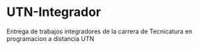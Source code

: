 # UTN-Integrador
Entrega de trabajos integradores de la carrera de Tecnicatura en programacion a distancia UTN
